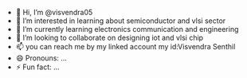 - 👋 Hi, I’m @visvendra05
- 👀 I’m interested in learning about semiconductor and vlsi sector
- 🌱 I’m currently learning electronics communication and engineering
- 💞️ I’m looking to collaborate on designing iot and vlsi chip
- 📫 you can reach me by my linked account my id:Visvendra Senthil
- 😄 Pronouns: ...
- ⚡ Fun fact: ...

<!---
visvendra05/visvendra05 is a ✨ special ✨ repository because its `README.md` (this file) appears on your GitHub profile.
You can click the Preview link to take a look at your changes.
--->
